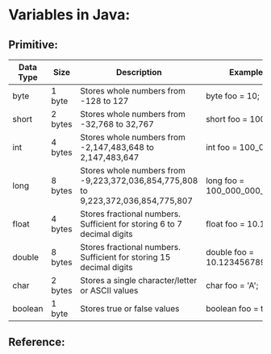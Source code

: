 # Variables in Java:

## Primitive:

| Data Type | Size    | Description                                                                        | Example                      |
|-----------|---------|------------------------------------------------------------------------------------|------------------------------|
| byte      | 1 byte  | Stores whole numbers from -128 to 127                                              | byte foo = 10;               |
| short     | 2 bytes | Stores whole numbers from -32,768 to 32,767                                        | short foo = 1000;            |
| int       | 4 bytes | Stores whole numbers from -2,147,483,648 to 2,147,483,647                          | int foo = 100_000;           |
| long      | 8 bytes | Stores whole numbers from -9,223,372,036,854,775,808 to  9,223,372,036,854,775,807 | long foo = 100_000_000_000L; |
| float     | 4 bytes | Stores fractional numbers. Sufficient for  storing 6 to 7 decimal digits           | float foo = 10.10F;          |
| double    | 8 bytes | Stores fractional numbers. Sufficient for  storing 15 decimal digits               | double foo = 10.123456789;   |
| char      | 2 bytes | Stores a single character/letter or ASCII values                                   | char foo = 'A';              |
| boolean   | 1 byte  | Stores true or false values                                                        | boolean foo = true;          |

## Reference: